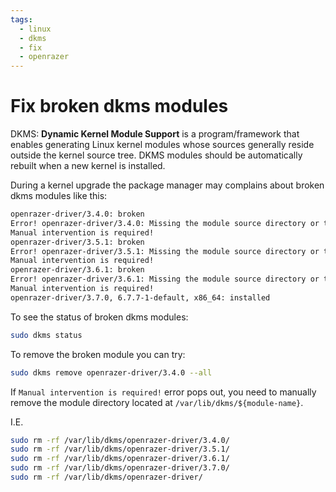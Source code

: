 ```yaml
---
tags:
  - linux
  - dkms
  - fix
  - openrazer
---
```


# Fix broken dkms modules

DKMS: **Dynamic Kernel Module Support** is a program/framework that enables generating Linux kernel modules whose sources generally reside outside the kernel source tree. DKMS modules should be automatically rebuilt when a new kernel is installed.

During a kernel upgrade the package manager may complains about broken dkms modules like this:

```bash
openrazer-driver/3.4.0: broken
Error! openrazer-driver/3.4.0: Missing the module source directory or the symbolic link pointing to it.
Manual intervention is required!
openrazer-driver/3.5.1: broken
Error! openrazer-driver/3.5.1: Missing the module source directory or the symbolic link pointing to it.
Manual intervention is required!
openrazer-driver/3.6.1: broken
Error! openrazer-driver/3.6.1: Missing the module source directory or the symbolic link pointing to it.
Manual intervention is required!
openrazer-driver/3.7.0, 6.7.7-1-default, x86_64: installed
```

To see the status of broken dkms modules:

```bash
sudo dkms status
```

To remove the broken module you can try:

```bash
sudo dkms remove openrazer-driver/3.4.0 --all
```

If `Manual intervention is required!` error pops out, you need to manually remove the module directory located at `/var/lib/dkms/${module-name}`.

I.E.

```bash
sudo rm -rf /var/lib/dkms/openrazer-driver/3.4.0/
sudo rm -rf /var/lib/dkms/openrazer-driver/3.5.1/
sudo rm -rf /var/lib/dkms/openrazer-driver/3.6.1/
sudo rm -rf /var/lib/dkms/openrazer-driver/3.7.0/
sudo rm -rf /var/lib/dkms/openrazer-driver/
```
